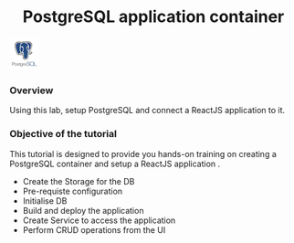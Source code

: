 <h1 align="center">PostgreSQL application container</h1> 

![Logo](_images/PostgreSQL-logo.png)

### Overview

Using this lab, setup PostgreSQL and connect a ReactJS application to it.

### Objective of the tutorial

This tutorial is designed to provide you hands-on training on creating a PostgreSQL container and setup a ReactJS application .

- Create the Storage for the DB 
- Pre-requiste configuration 
- Initialise DB
- Build and deploy the application
- Create Service to access the application
- Perform CRUD operations from the UI
